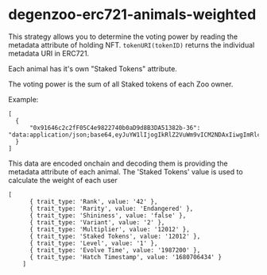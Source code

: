 # degenzoo-erc721-animals-weighted

This strategy allows you to determine the voting power by reading the metadata attribute of holding NFT.
`tokenURI(tokenID)` returns the individual metadata URI in ERC721.

Each animal has it's own "Staked Tokens" attribute. 

The voting power is the sum of all Staked tokens of each Zoo owner. 


Example: 

```tokenURI(36)
[
  {
      "0x91646c2c2fF05C4e9822740b0aD9d8B3DA51382b-36": "data:application/json;base64,eyJuYW1lIjogIkRlZ2VuWm9vICM2NDAxIiwgImRlc2NyaXB0aW9uIjogIkRlZ2Vuem9vICM2NDAxIGlzIHN0aWxsIGFuIGVnZy4uLiB3aHkgbm90IGhhdGNoIGl0PyIsICJpbWFnZSI6ICJpcGZzOi8vYmFmeWJlaWNqaXltb3VneHVqczJmenN4anVrbTdlNjU0eXRlcjRhb2hkcDc0ZWJvbXhjZDN5dnJzcWEvZWdnLnBuZyIsImF0dHJpYnV0ZXMiOiBbeyJ0cmFpdF90eXBlIjogIkxldmVsIiwgInZhbHVlIjogIjAifSwgeyJ0cmFpdF90eXBlIjogIlJhcml0eSIsICJ2YWx1ZSI6ICIwIn1dfQ==",
  }
]
```

This data are encoded onchain and decoding them is providing the metadata attribute of each animal. The 'Staked Tokens' value is used to calculate the weight of each user

``` example metadata of an animal 
[
      { trait_type: 'Rank', value: '42' },
      { trait_type: 'Rarity', value: 'Endangered' },
      { trait_type: 'Shininess', value: 'false' },
      { trait_type: 'Variant', value: '2' },
      { trait_type: 'Multiplier', value: '12012' },
      { trait_type: 'Staked Tokens', value: '12012' },
      { trait_type: 'Level', value: '1' },
      { trait_type: 'Evolve Time', value: '1987200' },
      { trait_type: 'Hatch Timestamp', value: '1680706434' }
    ]

```
